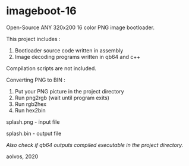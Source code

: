 # imageboot-16
Open-Source ANY 320x200 16 color PNG image bootloader.

This project includes :
1) Bootloader source code written in assembly
2) Image decoding programs written in qb64 and c++

Compilation scripts are not included.

Converting PNG to BIN :
1) Put your PNG picture in the project directory
2) Run png2rgb (wait until program exits)
3) Run rgb2hex
4) Run hex2bin

splash.png - input file

splash.bin - output file

*Also check if qb64 outputs compiled executable in the project directory.*

aolvos, 2020
